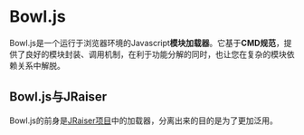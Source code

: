 # Bowl.js
Bowl.js是一个运行于浏览器环境的Javascript**模块加载器**。它基于**CMD规范**，提供了良好的模块封装、调用机制，在利于功能分解的同时，也让您在复杂的模块依赖关系中解脱。

## Bowl.js与JRaiser
Bowl.js的前身是[JRaiser项目](https://github.com/heeroluo/jraiser)中的加载器，分离出来的目的是为了更加泛用。